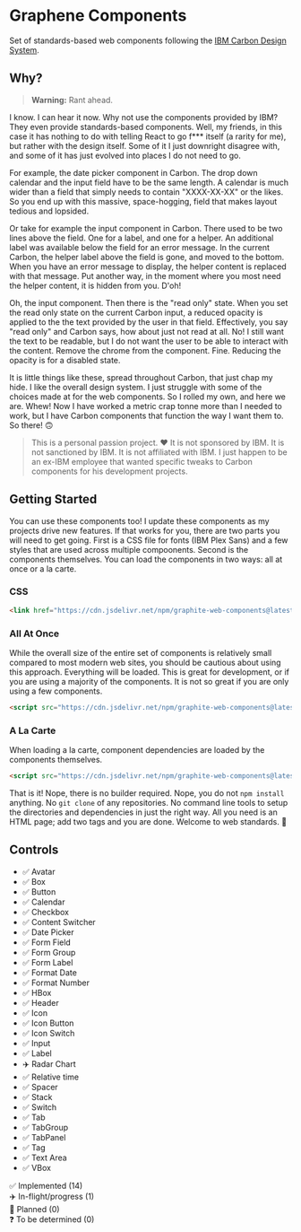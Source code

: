# Graphene Components

Set of standards-based web components following the [IBM Carbon Design System](https://carbondesignsystem.com).

## Why?

> **Warning:** Rant ahead.

I know. I can hear it now. Why not use the components provided by IBM? They even provide standards-based components. Well, my friends, in this case it has nothing to do with telling React to go f*** itself (a rarity for me), but rather with the design itself. Some of it I just downright disagree with, and some of it has just evolved into places I do not need to go.

For example, the date picker component in Carbon. The drop down calendar and the input field have to be the same length. A calendar is much wider than a field that simply needs to contain "XXXX-XX-XX" or the likes. So you end up with this massive, space-hogging, field that makes layout tedious and lopsided.

Or take for example the input component in Carbon. There used to be two lines above the field. One for a label, and one for a helper. An additional label was available below the field for an error message. In the current Carbon, the helper label above the field is gone, and moved to the bottom. When you have an error message to display, the helper content is replaced with that message. Put another way, in the moment where you most need the helper content, it is hidden from you. D'oh!

Oh, the input component. Then there is the "read only" state. When you set the read only state on the current Carbon input, a reduced opacity is applied to the the text provided by the user in that field. Effectively, you say "read only" and Carbon says, how about just not read at all. No! I still want the text to be readable, but I do not want the user to be able to interact with the content. Remove the chrome from the component. Fine. Reducing the opacity is for a disabled state.

It is little things like these, spread throughout Carbon, that just chap my hide. I like the overall design system. I just struggle with some of the choices made at for the web components. So I rolled my own, and here we are. Whew! Now I have worked a metric crap tonne more than I needed to work, but I have Carbon components that function the way I want them to. So there! 🙃

> This is a personal passion project. ❤️ It is not sponsored by IBM. It is not sanctioned by IBM. It is not affiliated with IBM. I just happen to be an ex-IBM employee that wanted specific tweaks to Carbon components for his development projects.

## Getting Started

You can use these components too! I update these components as my projects drive new features. If that works for you, there are two parts you will need to get going. First is a CSS file for fonts (IBM Plex Sans) and a few styles that are used across multiple compoonents. Second is the components themselves. You can load the components in two ways: all at once or a la carte.

### CSS

``` html
<link href="https://cdn.jsdelivr.net/npm/graphite-web-components@latest/graphite.css" rel="stylesheet">
```

### All At Once

While the overall size of the entire set of components is relatively small compared to most modern web sites, you should be cautious about using this approach. Everything will be loaded. This is great for development, or if you are using a majority of the components. It is not so great if you are only using a few components.

``` html
<script src="https://cdn.jsdelivr.net/npm/graphite-web-components@latest/graphite.js" type="module"></script>
```

### A La Carte

When loading a la carte, component dependencies are loaded by the components themselves.

``` html
<script src="https://cdn.jsdelivr.net/npm/graphite-web-components@latest/components/button.js" type="module"></script>
```

That is it! Nope, there is no builder required. Nope, you do not `npm install` anything. No `git clone` of any repositories. No command line tools to setup the directories and dependencies in just the right way. All you need is an HTML page; add two tags and you are done. Welcome to web standards. 🤯

## Controls   

- ✅ Avatar
- ✅ Box
- ✅ Button
- ✅ Calendar
- ✅ Checkbox
- ✅ Content Switcher
- ✅ Date Picker
- ✅ Form Field
- ✅ Form Group
- ✅ Form Label
- ✅ Format Date
- ✅ Format Number
- ✅ HBox
- ✅ Header
- ✅ Icon
- ✅ Icon Button
- ✅ Icon Switch
- ✅ Input
- ✅ Label
- ✈️ Radar Chart
- ✅ Relative time
- ✅ Spacer
- ✅ Stack
- ✅ Switch
- ✅ Tab
- ✅ TabGroup
- ✅ TabPanel
- ✅ Tag
- ✅ Text Area
- ✅ VBox

✅ Implemented (14)   
✈️ In-flight/progress (1)  
📆 Planned  (0)   
❓ To be determined (0)  
